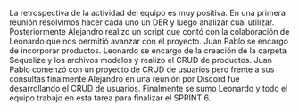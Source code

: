 La retrospectiva de la actividad del equipo es muy positiva. En una
primera reunión resolvimos hacer cada uno un DER y luego analizar cual
utilizar. Posteriormente Alejandro realizo un script que contó con la
colaboración de Leonardo que nos permitió avanzar con el proyecto. Juan
Pablo se encargo de incorporar productos. Leonardo se encargo de la
creación de la carpeta Sequelize y los archivos modelos y realizo el
CRUD de productos. Juan Pablo comenzó con un proyecto de CRUD de
usuarios pero frente a sus consultas finalmente Alejandro en una reunión
por Discord fue desarrollando el CRUD de usuarios. Finalmente se sumo
Leonardo y todo el equipo trabajo en esta tarea para finalizar el SPRINT
6.
